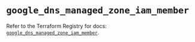 # `google_dns_managed_zone_iam_member`

Refer to the Terraform Registry for docs: [`google_dns_managed_zone_iam_member`](https://registry.terraform.io/providers/hashicorp/google-beta/5.24.0/docs/resources/google_dns_managed_zone_iam_member).
